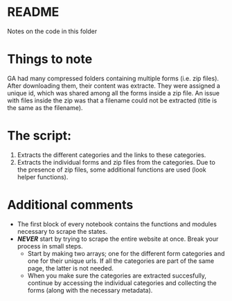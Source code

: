 # README

Notes on the code in this folder

# Things to note

GA had many compressed folders containing multiple forms (i.e. zip files). After downloading them, their content was extracte. They were assigned a unique id, which was shared among all the forms inside a zip file. An issue with files inside the zip was that a filename could not be extracted (title is the same as the filename).

# The script:

1. Extracts the different categories and the links to these categories.
2. Extracts the individual forms and zip files from the categories. Due to the presence of zip files, some additional functions are used (look helper functions).


# Additional comments 

- The first block of every notebook contains the functions and modules necessary to scrape the states. 
- ***NEVER*** start by trying to scrape the entire website at once. Break your process in small steps. 
  - Start by making two arrays; one for the different form categories and one for their unique urls. If all the categories are part of the same page, the latter is not    needed. 
  - When you make sure the categories are extracted succesfully, continue by accessing the individual categories and collecting the forms (along with the necessary metadata). 

